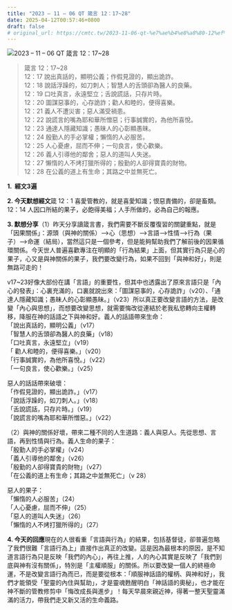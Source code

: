 ```yaml
---
title: "2023 – 11 – 06 QT 箴言 12：17~28"
date: 2025-04-12T00:57:46+0800
draft: false
# original_url: https://cmtc.tw/2023-11-06-qt-%e7%ae%b4%e8%a8%80-12%ef%bc%9a1728
---
```


![2023 – 11 – 06 QT 箴言 12：17~28](/images/qt.jpg  "2023 – 11 – 06 QT 箴言 12：17~28")

> 箴言 12：17~28  
> 12：17 說出真話的，顯明公義；作假見證的，顯出詭詐。  
> 12：18 說話浮躁的，如刀刺人；智慧人的舌頭卻為醫人的良藥。  
> 12：19 口吐真言，永遠堅立；舌說謊話，只存片時。  
> 12：20 圖謀惡事的，心存詭詐；勸人和睦的，便得喜樂。  
> 12：21 義人不遭災害；惡人滿受禍患。  
> 12：22 說謊言的嘴為耶和華所憎惡；行事誠實的，為他所喜悅。  
> 12：23 通達人隱藏知識；愚昧人的心彰顯愚昧。  
> 12：24 殷勤人的手必掌權；懶惰的人必服苦。  
> 12：25 人心憂慮，屈而不伸；一句良言，使心歡樂。  
> 12：26 義人引導他的鄰舍；惡人的道叫人失迷。  
> 12：27 懶惰的人不烤打獵所得的；殷勤的人卻得寶貴的財物。  
> 12：28 在公義的道上有生命；其路之中並無死亡。

**1.  經文3遍**

**2. 今天默想經文**箴 12：1 喜愛管教的，就是喜愛知識；恨惡責備的，卻是畜類。  
12：14 人因口所結的果子，必飽得美福；人手所做的，必為自己的報應。

**3. 默想分享**（1）昨天分享讀箴言書，我們需要不斷反覆復習的關鍵重點，就是「因果關係」：源頭（與神的關係）–>心（思想）–>言語–>性情–>行為（果子）–>命運（結局），當然這只是一個參考，但是能夠幫助我們了解前後的因果循環關係。今天世人普遍喜歡專注在明顯的「行為結果」上面，但其實行為只是心的果子，心又是與神關係的果子，我們要改變行為，如果不回到「與神和好」，則是無路可走的！

v17~23好像大部份在講「言語」的重要性，但其中也透露出了原來言語只是「內心的發表」：心裏充滿的，口裏就說出來：「圖謀惡事的，心存詭詐」（v20）、「通達人隱藏知識；愚昧人的心彰顯愚昧。」（v23）所以真正要改變言語的方法，是改變「內心與思想」，而想要改變思想，就需要悔改從連結於老我私慾轉向主權轉移，降服在神的話語之下與神和好。義人的話語帶來生命：  
「說出真話的，顯明公義」（v17）  
「智慧人的舌頭卻為醫人的良藥」（v18）  
「口吐真言，永遠堅立」（v19）  
「 勸人和睦的，便得喜樂。」（v20）  
「行事誠實的，為他所喜悅。」（v22）  
「一句良言，使心歡樂。」（v25）

惡人的話話帶來破壞：  
「作假見證的，顯出詭詐。」（v17）  
「說話浮躁的，如刀刺人。」（v18）  
「舌說謊話，只存片時。」（v19）  
「說謊言的嘴為耶和華所憎惡。」（v22）

（2）與神的關係好壞，帶來二種不同的人生道路：義人與惡人。先從思想、言語，再到性情與行為。義人生命的果子：  
「殷勤人的手必掌權」（v24）  
「義人引導他的鄰舍」（v26）  
「殷勤的人卻得寶貴的財物」（v27）  
「在公義的道上有生命；其路之中並無死亡」（v 28）

惡人的果子：  
「懶惰的人必服苦」（24）  
「人心憂慮，屈而不伸」（25）  
「惡人的道叫人失迷」（26）  
「懶惰的人不烤打獵所得的」（27）

**4. 今天的回應**現在的人很看重「言語與行為」的結果，包括基督徒，卻普遍忽略了我們很難「言語行為上」直接作出真正的改變。這是因為最根本的原因，是不知道言語行為只是反映「我們的內心」，再往上推，人的內心其實是反映了「我們到底與神有沒有關係」，特別是「主權順服」的關係。所以要改變一個人的終極命運，不是改變言語行為而已，而是要從根本：「順服神話語的權柄、與神和好」，我們才能領受「聖靈的內住與幫助」，才是靈魂甦醒明白「神話語的奧秘」，也才能在神不斷的管教修剪中「悔改成長與進步」！每天早晨來親近神，得著一整天聖靈滿滿的活力，帶我們走又新又活的生命義路。